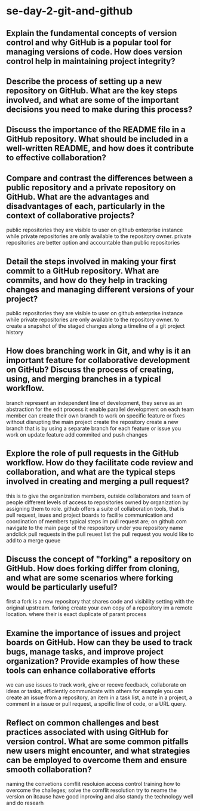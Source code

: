 # se-day-2-git-and-github
## Explain the fundamental concepts of version control and why GitHub is a popular tool for managing versions of code. How does version control help in maintaining project integrity?

## Describe the process of setting up a new repository on GitHub. What are the key steps involved, and what are some of the important decisions you need to make during this process?

## Discuss the importance of the README file in a GitHub repository. What should be included in a well-written README, and how does it contribute to effective collaboration?

## Compare and contrast the differences between a public repository and a private repository on GitHub. What are the advantages and disadvantages of each, particularly in the context of collaborative projects?
public repositories they are visible to user on github enterprise instance while private repositories are only available to the repository owner.
private repositories are better option and accountable than public repositories 
## Detail the steps involved in making your first commit to a GitHub repository. What are commits, and how do they help in tracking changes and managing different versions of your project?
public repositories they are visible to user on github enterprise instance while private repositories are only available to the repository owner.
to create a snapshot of the staged changes along a timeline of a git project history 
## How does branching work in Git, and why is it an important feature for collaborative development on GitHub? Discuss the process of creating, using, and merging branches in a typical workflow.
branch represent an independent line of development, they serve as an abstraction for the edit process
it enable parallel development on each team member can create their own branch to work on specific feature or fixes without disrupting the main project 
create the repository 
create a new branch that is by using a separate branch for each feature or issue you work on 
update feature add commited and push changes 
## Explore the role of pull requests in the GitHub workflow. How do they facilitate code review and collaboration, and what are the typical steps involved in creating and merging a pull request?
this is to give the organization members, outside collaborators and team of people different levels of access to repositories owned by organization by assigning them to role.
github offers a suite of collaboration tools, that is pull request, isues and project boards to facilite communication and coordination of members 
typical steps im pull request are; 
on github.com navigate to the main page of the respository 
under you repository name andclick pull requests 
in the pull reuest list the pull request you would like to add to a merge queue
## Discuss the concept of "forking" a repository on GitHub. How does forking differ from cloning, and what are some scenarios where forking would be particularly useful?
first a fork is a new repository that shares code and visibility setting with the original upstream. 
forking create your own copy of a repository im a remote location.
where their is exact duplicate of parant process 
## Examine the importance of issues and project boards on GitHub. How can they be used to track bugs, manage tasks, and improve project organization? Provide examples of how these tools can enhance collaborative efforts

we can use issues to track work, give or receve feedback, collaborate on ideas or tasks, efficiently communicate with others
for example you can create an issue from a repository, an item in a task list, a note in a project, a comment in a issue or pull request, a spcific line of code, or a URL query. 
## Reflect on common challenges and best practices associated with using GitHub for version control. What are some common pitfalls new users might encounter, and what strategies can be employed to overcome them and ensure smooth collaboration?
naming the convetions 
comflit resoluion 
access control 
training 
how to overcome the challeges;
solve the comflit resolution 
try to neame the version on itcause 
have good inproving and also standy the technology well and do researh 
